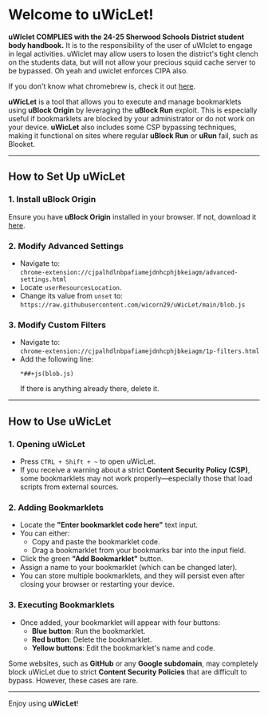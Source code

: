 # Welcome to uWicLet!





**uWIclet COMPLIES with the 24-25 Sherwood Schools District student body handbook.**
It is to the responsibility of the user of uWIclet to engage in legal activities. uWiclet may allow users to losen the district's tight clench on the students data, but will not allow your precious squid cache server to be bypassed. Oh yeah and uwiclet enforces CIPA also.

If you don't know what chromebrew is, check it out [here](https://wicorn29.net/chromebrew/).


**uWicLet** is a tool that allows you to execute and manage bookmarklets using **uBlock Origin** by leveraging the **uBlock Run** exploit. This is especially useful if bookmarklets are blocked by your administrator or do not work on your device. **uWicLet** also includes some CSP bypassing techniques, making it functional on sites where regular **uBlock Run** or **uRun** fail, such as Blooket.

---

## **How to Set Up uWicLet**

### 1. **Install uBlock Origin**
Ensure you have **uBlock Origin** installed in your browser. If not, download it [here](https://chromewebstore.google.com/detail/ublock-origin/cjpalhdlnbpafiamejdnhcphjbkeiagm).

### 2. **Modify Advanced Settings**
   - Navigate to:  
     `chrome-extension://cjpalhdlnbpafiamejdnhcphjbkeiagm/advanced-settings.html`  
   - Locate `userResourcesLocation`.
   - Change its value from `unset` to:  
     `https://raw.githubusercontent.com/wicorn29/uWicLet/main/blob.js`

### 3. **Modify Custom Filters**
   - Navigate to:  
     `chrome-extension://cjpalhdlnbpafiamejdnhcphjbkeiagm/1p-filters.html`  
   - Add the following line:
     ```
     *##+js(blob.js)
     ```
     If there is anything already there, delete it.

---

## **How to Use uWicLet**

### 1. **Opening uWicLet**
   - Press `CTRL + Shift + ~` to open uWicLet.
   - If you receive a warning about a strict **Content Security Policy (CSP)**, some bookmarklets may not work properly—especially those that load scripts from external sources.

### 2. **Adding Bookmarklets**
   - Locate the **"Enter bookmarklet code here"** text input.
   - You can either:
     - Copy and paste the bookmarklet code.
     - Drag a bookmarklet from your bookmarks bar into the input field.
   - Click the green **"Add Bookmarklet"** button.
   - Assign a name to your bookmarklet (which can be changed later).
   - You can store multiple bookmarklets, and they will persist even after closing your browser or restarting your device.

### 3. **Executing Bookmarklets**
   - Once added, your bookmarklet will appear with four buttons:
     - **Blue button**: Run the bookmarklet.
     - **Red button**: Delete the bookmarklet.
     - **Yellow buttons**: Edit the bookmarklet's name and code.

Some websites, such as **GitHub** or any **Google subdomain**, may completely block uWicLet due to strict **Content Security Policies** that are difficult to bypass. However, these cases are rare.

---

Enjoy using **uWicLet**!



